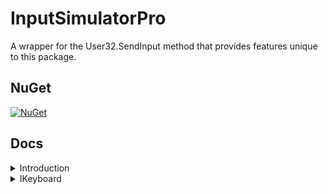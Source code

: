 # InputSimulatorPro

A wrapper for the User32.SendInput method that provides features unique to this package.

## NuGet

[![NuGet](https://img.shields.io/nuget/dt/InputSimulatorPro.svg?style=flat&label=InputSimulatorPro&logo=nuget&color=#6A994E)](https://www.nuget.org/packages/InputSimulatorPro/)

## Docs

<details>
  <summary>Introduction</summary>
  The main class of this package is `InputSimulator`. It holds references to `IKeyboard`,`IMouse`,`IDebugger` and `IKeyStateGrabber`. Those hold the main features of the package.
</details>

<details>
  <summary>IKeyboard</summary>
  `IKeyboard`
</details>
